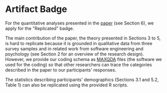 # Artifact Badge

For the quantitative analyses presented in the [paper](http://empirical-software.engineering/assets/pdf/fse18-expertise.pdf) (see Section 6), we apply for the "Replicated" badge.

The main contribution of the paper, the theory presented in Sections 3 to 5, is hard to replicate because it is grounded in qualitative data from three survey samples and in related work from software engineering and psychology (see Section 2 for an overview of the research design). However, we provide our coding schema as [MAXQDA](https://www.maxqda.com/) files (the software we used for the coding) so that other researchers can trace the categories described in the paper to our participants' responses.

The statistics describing participants' demographics (Sections 3.1 and 5.2, Table 1) can also be replicated using the provided R scripts.